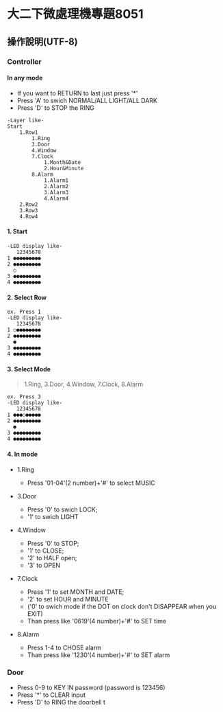 # 大二下微處理機專題8051
##	操作說明(UTF-8)
### Controller
#### In any mode
* If you want to RETURN to last just press '*'
* Press 'A' to swich NORMAL/ALL LIGHT/ALL DARK
* Press 'D' to STOP the RING
```
-Layer like-
Start
	1.Row1
		1.Ring
		3.Door
		4.Window
		7.Clock
			1.Month&Date
			2.Hour&Minute
		8.Alarm
			1.Alarm1
			2.Alarm2
			3.Alarm3
			4.Alarm4
	2.Row2
	3.Row3
	4.Row4
```
#### 1. Start
``` 	
-LED display like-
   12345678
1 ●●●●●●●●●
2 ●●●●●●●●●
  ○             
3 ●●●●●●●●●
4 ●●●●●●●●●
```

#### 2. Select Row
```
ex. Press 1
-LED display like-
   12345678
1 ○●●●●●●●●
2 ●●●●●●●●●
  ●             
3 ●●●●●●●●●
4 ●●●●●●●●●
```

#### 3. Select Mode 
> 1.Ring, 3.Door, 4.Window, 7.Clock, 8.Alarm
```
ex. Press 3
-LED display like-
   12345678
1 ●●●○●●●●●
2 ●●●●●●●●●
  ●             
3 ●●●●●●●●●
4 ●●●●●●●●●
```
#### 4. In mode
*	1.Ring
	*	Press '01-04'(2 number)+'#' to select MUSIC

*	3.Door
	*	Press '0' to swich LOCK;
	*	'1' to swich LIGHT

*	4.Window
	*	Press '0' to STOP;
	*	'1' to CLOSE;
	*	'2' to HALF open; 
	*	'3' to OPEN

*	7.Clock
	*	Press '1' to set MONTH and DATE;
	*	'2' to set HOUR and MINUTE
	*	('0' to swich mode if the DOT on clock don't DISAPPEAR when you EXIT)
	*	Than press like '0619'(4 number)+'#' to SET time

*	8.Alarm
	*	Press 1-4 to CHOSE alarm
	*	Than press like '1230'(4 number)+'#' to SET alarm

### Door
*	Press 0-9 to KEY IN password (password is 123456)
*	Press '*' to CLEAR input
*	Press 'D' to RING the doorbell
t
